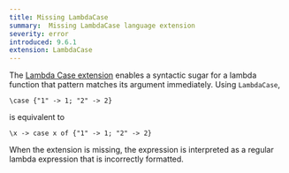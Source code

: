 ```yaml
---
title: Missing LambdaCase
summary:  Missing LambdaCase language extension
severity: error
introduced: 9.6.1
extension: LambdaCase
---
```


The [Lambda Case extension](https://ghc.gitlab.haskell.org/ghc/doc/users_guide/exts/lambda_case.html)
enables a syntactic sugar for a lambda function that pattern matches its argument immediately.
Using `LambdaCase`,
```
\case {"1" -> 1; "2" -> 2}
```
is equivalent to
```
\x -> case x of {"1" -> 1; "2" -> 2}
```

When the extension is missing, the expression is interpreted as a regular lambda expression that is incorrectly formatted.
